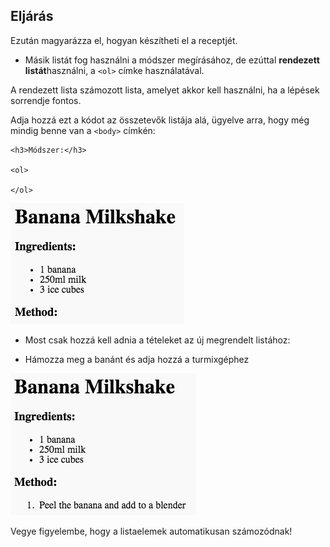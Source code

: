 ## Eljárás

Ezután magyarázza el, hogyan készítheti el a receptjét.

+ Másik listát fog használni a módszer megírásához, de ezúttal **rendezett listát**használni, a `<ol>` címke használatával.

A rendezett lista számozott lista, amelyet akkor kell használni, ha a lépések sorrendje fontos.

Adja hozzá ezt a kódot az összetevők listája alá, ügyelve arra, hogy még mindig benne van a `<body>` címkén:

    <h3>Módszer:</h3>
    
    <ol>
    
    </ol>
    

![screenshot](images/recipe-method.png)

+ Most csak hozzá kell adnia a tételeket az új megrendelt listához:

    <li>Hámozza meg a banánt és adja hozzá a turmixgéphez</li>
    

![képernyőkép](images/recipe-ol.png)

Vegye figyelembe, hogy a listaelemek automatikusan számozódnak!
